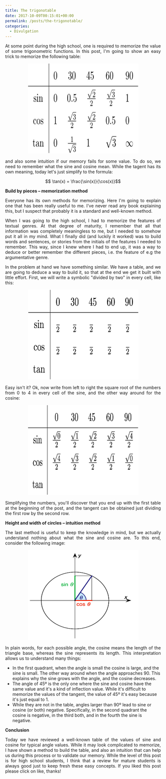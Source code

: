 ```yaml
---
title: The trigonotable
date: 2017-10-09T00:15:01+00:00
permalink: /posts/the-trigonotable/
categories:
  - Divulgation
---
```


<p style="text-align: justify;">At some point during the high school, one is required to memorize the value of some trigonometric functions. In this post, I'm going to show an easy trick to memorize the following table:</p>

<div style="text-align: center">
  <img src="/content/trigotable.png" alt="" width="357" height="291" />
</div> <p> </p>

<p style="text-align: justify;">and also some intuition if our memory fails for some value. To do so, we need to remember what the sine and cosine mean. While the tagent has its own meaning, today let's just simplify to the formula:</p>

$$ \tan(x) = \frac{\sin(x)}{\cos(x)}$$

**Build by pieces &#8211; memorization method**

<p style="text-align: justify;">Everyone has its own methods for memorizing. Here I'm going to explain one that has been really useful to me. I've never read any book explaining this, but I suspect that probably it is a standard and well-known method.</p>

<p style="text-align: justify;">When I was going to the high school, I had to memorize the features of textual genres. At that degree of maturity, I remember that all that information was completely meaningless to me, but I needed to somehow put it all in my mind. What I finally did (and luckily it worked) was to build words and sentences, or stories from the initials of the features I needed to remember. This way, since I knew where I had to end up, it was a way to deduce or better remember the different pieces, i.e. the feature of e.g the argumentative genre.</p>

<p style="text-align: justify;">In the problem at hand we have something similar. We have a table, and we are going to deduce a way to build it, so that at the end we get it built with little effort. First, we will write a symbolic "divided by two" in every cell, like this:</p>

<div style="text-align: center">
  <img src="/content/trigotable01.png" alt="" width="357" height="291" />
</div> <p> </p>

<p style="text-align: justify;">Easy isn't it? Ok, now write from left to right the square root of the numbers from 0 to 4 in every cell of the sine, and the other way around for the cosine:</p>

<div style="text-align: center">
  <img src="/content/trigotable02.png" alt="" width="357" height="291" />
</div> <p> </p>

<p style="text-align: justify;">Simplifying the numbers, you'll discover that you end up with the first table at the beginning of the post, and the tangent can be obtained just dividing the first row by the second row.</p>

**Height and width of circles &#8211; intuition method**

<p style="text-align: justify;">The last method is useful to keep the knowledge in mind, but we actually understand nothing about what the sine and cosine are. To this end, consider the following image:</p>

<div style="text-align: center">
  <img src="/content/Sin-cos-defn-I.png" alt="" width="357" height="291" />
</div> <p> </p>

<p style="text-align: justify;">In plain words, for each possible angle, the cosine means the length of the triangle base, whereas the sine represents its length. This interpretation allows us to understand many things:</p>

  * In the first quadrant, when the angle is small the cosine is large, and the sine is small. The other way around when the angle approaches 90. This explains why the sine grows with the angle, and the cosine decreases.
  * The angle of 45º is the only one where the sine and cosine have the same value and it's a kind of inflection value. While it's difficult to memorize the values of the tangent, the value of 45º it's easy because it's just equal to 1.
  * While they are not in the table, angles larger than 90º lead to sine or cosine (or both) negative. Specifically, in the second quadrant the cosine is negative, in the third both, and in the fourth the sine is negative.

**Conclusion**

<p style="text-align: justify;">Today we have reviewed a well-known table of the values of sine and cosine for typical angle values. While it may look complicated to memorize, I have shown a method to build the table, and also an intuition that can help us during this process or to validate our memory. While the level of this post is for high school students, I think that a review for mature students is always good just to keep fresh these easy concepts. If you liked this post please click on like, thanks!</p>
